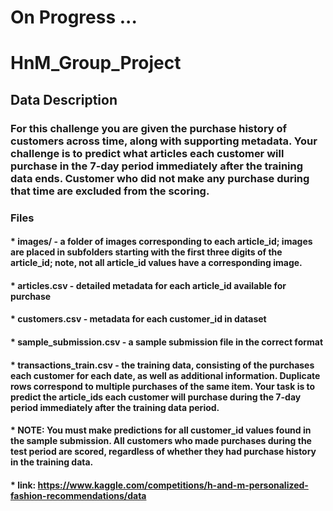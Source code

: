 # On Progress ... 

# HnM_Group_Project
## Data Description
### For this challenge you are given the purchase history of customers across time, along with supporting metadata. Your challenge is to predict what articles each customer will purchase in the 7-day period immediately after the training data ends. Customer who did not make any purchase during that time are excluded from the scoring.

### Files
#### * images/ - a folder of images corresponding to each article_id; images are placed in subfolders starting with the first three digits of the article_id; note, not all article_id values have a corresponding image.
#### * articles.csv - detailed metadata for each article_id available for purchase
#### * customers.csv - metadata for each customer_id in dataset
#### * sample_submission.csv - a sample submission file in the correct format
#### * transactions_train.csv - the training data, consisting of the purchases each customer for each date, as well as additional information. Duplicate rows correspond to multiple purchases of the same item. Your task is to predict the article_ids each customer will purchase during the 7-day period immediately after the training data period.
#### * NOTE: You must make predictions for all customer_id values found in the sample submission. All customers who made purchases during the test period are scored, regardless of whether they had purchase history in the training data.

#### * link: https://www.kaggle.com/competitions/h-and-m-personalized-fashion-recommendations/data
